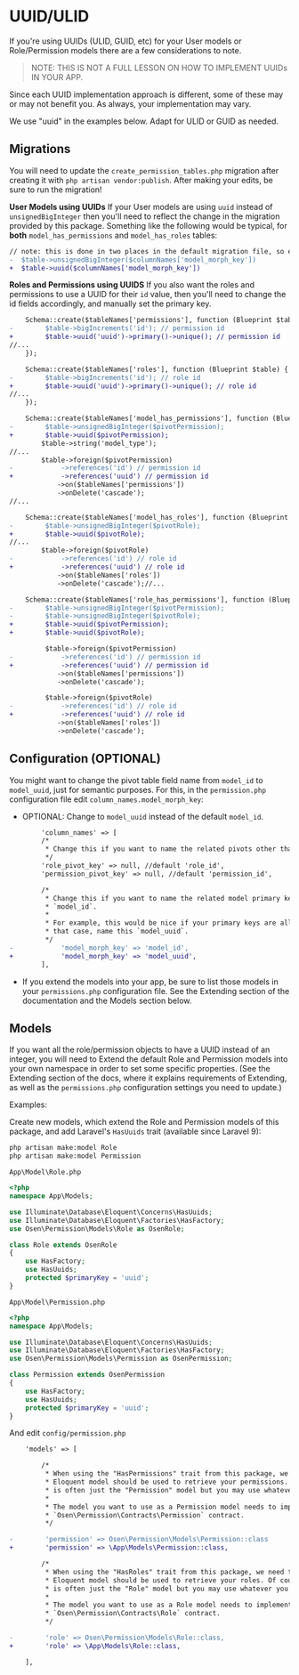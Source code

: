# UUID/ULID

If you're using UUIDs (ULID, GUID, etc) for your User models or Role/Permission models there are a few considerations to note.

> NOTE: THIS IS NOT A FULL LESSON ON HOW TO IMPLEMENT UUIDs IN YOUR APP.

Since each UUID implementation approach is different, some of these may or may not benefit you. As always, your implementation may vary.

We use "uuid" in the examples below. Adapt for ULID or GUID as needed.

## Migrations
You will need to update the `create_permission_tables.php` migration after creating it with `php artisan vendor:publish`. After making your edits, be sure to run the migration!

**User Models using UUIDs**
If your User models are using `uuid` instead of `unsignedBigInteger` then you'll need to reflect the change in the migration provided by this package. Something like the following would be typical, for **both** `model_has_permissions` and `model_has_roles` tables:

```diff
// note: this is done in two places in the default migration file, so edit both places:
-  $table->unsignedBigInteger($columnNames['model_morph_key'])
+  $table->uuid($columnNames['model_morph_key'])
```

**Roles and Permissions using UUIDS**
If you also want the roles and permissions to use a UUID for their `id` value, then you'll need to change the id fields accordingly, and manually set the primary key.

```diff
    Schema::create($tableNames['permissions'], function (Blueprint $table) {
-        $table->bigIncrements('id'); // permission id
+        $table->uuid('uuid')->primary()->unique(); // permission id
//...
    });

    Schema::create($tableNames['roles'], function (Blueprint $table) {
-        $table->bigIncrements('id'); // role id
+        $table->uuid('uuid')->primary()->unique(); // role id
//...
    });

    Schema::create($tableNames['model_has_permissions'], function (Blueprint $table) use ($tableNames, $columnNames) {
-        $table->unsignedBigInteger($pivotPermission);
+        $table->uuid($pivotPermission);
        $table->string('model_type');
//...
        $table->foreign($pivotPermission)
-            ->references('id') // permission id
+            ->references('uuid') // permission id
            ->on($tableNames['permissions'])
            ->onDelete('cascade');
//...

    Schema::create($tableNames['model_has_roles'], function (Blueprint $table) use ($tableNames, $columnNames) {
-        $table->unsignedBigInteger($pivotRole);
+        $table->uuid($pivotRole);
//...
        $table->foreign($pivotRole)
-            ->references('id') // role id
+            ->references('uuid') // role id
            ->on($tableNames['roles'])
            ->onDelete('cascade');//...

    Schema::create($tableNames['role_has_permissions'], function (Blueprint $table) use ($tableNames) {
-        $table->unsignedBigInteger($pivotPermission);
-        $table->unsignedBigInteger($pivotRole);
+        $table->uuid($pivotPermission);
+        $table->uuid($pivotRole);

         $table->foreign($pivotPermission)
-            ->references('id') // permission id
+            ->references('uuid') // permission id
            ->on($tableNames['permissions'])
            ->onDelete('cascade');

         $table->foreign($pivotRole)
-            ->references('id') // role id
+            ->references('uuid') // role id
            ->on($tableNames['roles'])
            ->onDelete('cascade'); 
```


## Configuration (OPTIONAL)
You might want to change the pivot table field name from `model_id` to `model_uuid`, just for semantic purposes.
For this, in the `permission.php` configuration file edit `column_names.model_morph_key`:

- OPTIONAL: Change to `model_uuid` instead of the default `model_id`.
```diff
        'column_names' => [    
        /*
         * Change this if you want to name the related pivots other than defaults
         */
        'role_pivot_key' => null, //default 'role_id',
        'permission_pivot_key' => null, //default 'permission_id',

        /*
         * Change this if you want to name the related model primary key other than
         * `model_id`.
         *
         * For example, this would be nice if your primary keys are all UUIDs. In
         * that case, name this `model_uuid`.
         */
-            'model_morph_key' => 'model_id',
+            'model_morph_key' => 'model_uuid',
        ],
```
- If you extend the models into your app, be sure to list those models in your `permissions.php` configuration file. See the Extending section of the documentation and the Models section below.

## Models
If you want all the role/permission objects to have a UUID instead of an integer, you will need to Extend the default Role and Permission models into your own namespace in order to set some specific properties. (See the Extending section of the docs, where it explains requirements of Extending, as well as the `permissions.php` configuration settings you need to update.)

Examples:

Create new models, which extend the Role and Permission models of this package, and add Laravel's `HasUuids` trait (available since Laravel 9):
```bash
php artisan make:model Role
php artisan make:model Permission
```

`App\Model\Role.php`
```php
<?php
namespace App\Models;

use Illuminate\Database\Eloquent\Concerns\HasUuids;
use Illuminate\Database\Eloquent\Factories\HasFactory;
use Osen\Permission\Models\Role as OsenRole;

class Role extends OsenRole
{
    use HasFactory;
    use HasUuids;
    protected $primaryKey = 'uuid';
}
```

`App\Model\Permission.php`
```php
<?php
namespace App\Models;

use Illuminate\Database\Eloquent\Concerns\HasUuids;
use Illuminate\Database\Eloquent\Factories\HasFactory;
use Osen\Permission\Models\Permission as OsenPermission;

class Permission extends OsenPermission
{
    use HasFactory;
    use HasUuids;
    protected $primaryKey = 'uuid';
}
```
And edit `config/permission.php`
```diff
    'models' => [

        /*
         * When using the "HasPermissions" trait from this package, we need to know which
         * Eloquent model should be used to retrieve your permissions. Of course, it
         * is often just the "Permission" model but you may use whatever you like.
         *
         * The model you want to use as a Permission model needs to implement the
         * `Osen\Permission\Contracts\Permission` contract.
         */

-        'permission' => Osen\Permission\Models\Permission::class
+        'permission' => \App\Models\Permission::class,

        /*
         * When using the "HasRoles" trait from this package, we need to know which
         * Eloquent model should be used to retrieve your roles. Of course, it
         * is often just the "Role" model but you may use whatever you like.
         *
         * The model you want to use as a Role model needs to implement the
         * `Osen\Permission\Contracts\Role` contract.
         */

-        'role' => Osen\Permission\Models\Role::class,
+        'role' => \App\Models\Role::class,

    ],
```
